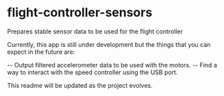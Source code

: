 # flight-controller-sensors
 Prepares stable sensor data to be used for the flight controller

Currently, this app is still under development but the things that you can expect in the future are:

-- Output filtered accelerometer data to be used with the motors.
-- Find a way to interact with the speed controller using the USB port.

This readme will be updated as the project evolves.